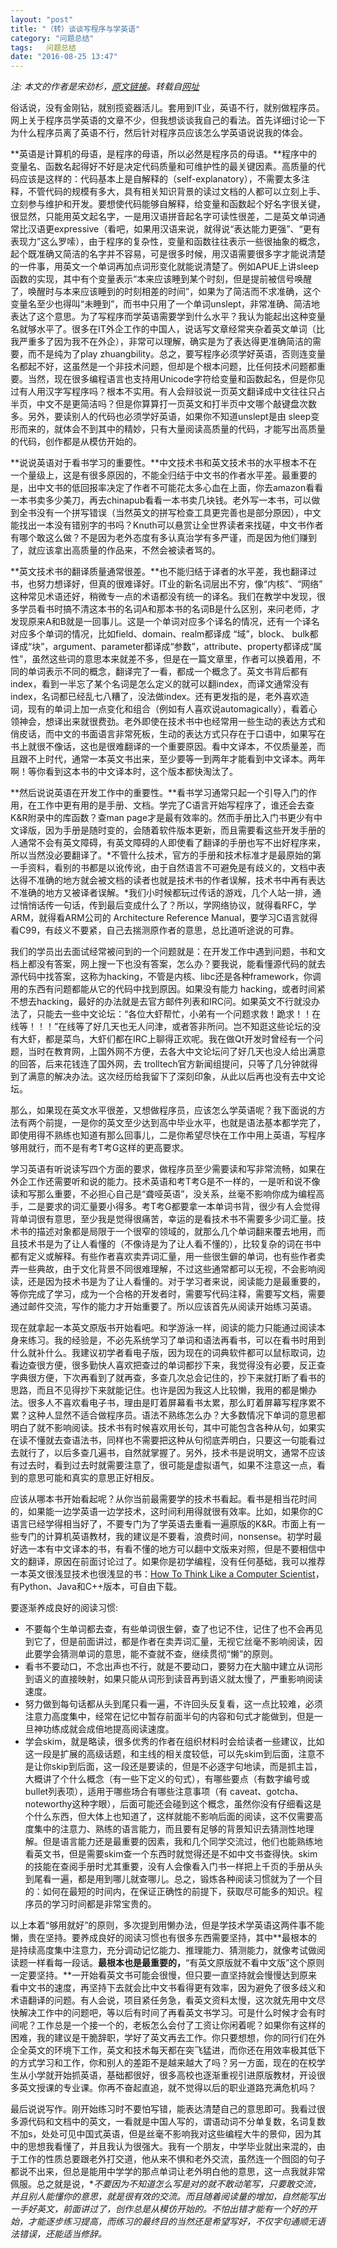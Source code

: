 ```yaml
---
layout: "post"
title: "（转）谈谈写程序与学英语"
category: "问题总结"
tags:   问题总结
date: "2016-08-25 13:47"
---
```

*注: 本文的作者是宋劲杉，[原文链接](http://songjinshan.com/blog/index.php/%E8%B0%88%E8%B0%88%E5%86%99%E7%A8%8B%E5%BA%8F%E4%B8%8E%E5%AD%A6%E8%8B%B1%E8%AF%AD%EF%BC%8D%EF%BC%8D%E8%87%B4%E4%BA%9A%E5%B5%8C%E5%B0%B1%E4%B8%9A%E7%8F%AD%E5%AD%A6%E5%91%98/)。转载自[网址](http://happypeter.github.io/on-english-and-prog.html)*

俗话说，没有金刚钻，就别揽瓷器活儿。套用到IT业，英语不行，就别做程序员。网上关于程序员学英语的文章不少，但我想谈谈我自己的看法。首先详细讨论一下为什么程序员离了英语不行，然后针对程序员应该怎么学英语说说我的体会。

**英语是计算机的母语，是程序的母语，所以必然是程序员的母语。**程序中的变量名、函数名起得好不好是决定代码质量和可维护性的最关键因素。高质量的代码应该是这样的：代码基本上是自解释的（self-explanatory），不需要太多注释，不管代码的规模有多大，具有相关知识背景的读过文档的人都可以立刻上手、立刻参与维护和开发。要想使代码能够自解释，给变量和函数起个好名字很关键，很显然，只能用英文起名字，一是用汉语拼音起名字可读性很差，二是英文单词通常比汉语更expressive（看吧，如果用汉语来说，就得说“表达能力更强”、“更有表现力”这么罗嗦），由于程序的复杂性，变量和函数往往表示一些很抽象的概念，起个既准确又简洁的名字并不容易，可是很多时候，用汉语需要很多字才能说清楚的一件事，用英文一个单词再加点词形变化就能说清楚了。例如APUE上讲sleep函数的实现，其中有个变量表示“本来应该睡到某个时刻，但是提前被信号唤醒了，唤醒时与本来应该睡到的时刻相差的时间”，如果为了简洁而不求准确，这个变量名至少也得叫“未睡到”，而书中只用了一个单词unslept，非常准确、简洁地表达了这个意思。为了写程序而学英语需要学到什么水平？我认为能起出这种变量名就够水平了。很多在IT外企工作的中国人，说话写文章经常夹杂着英文单词（比我严重多了因为我不在外企），非常可以理解，确实是为了表达得更准确简洁的需要，而不是纯为了play zhuangbility。总之，要写程序必须学好英语，否则连变量名都起不好，这虽然是一个非技术问题，但却是个根本问题，比任何技术问题都重要。当然，现在很多编程语言也支持用Unicode字符给变量和函数起名，但是你见过有人用汉字写程序吗？根本不实用。有人会辩驳说一页英文翻译成中文往往只占半页，中文不是更简洁吗？但是你算算打一页英文和打半页中文哪个敲键盘次数多。另外，要读别人的代码也必须学好英语，如果你不知道unslept是由 sleep变形而来的，就体会不到其中的精妙，只有大量阅读高质量的代码，才能写出高质量的代码，创作都是从模仿开始的。

<!-- more -->

**说说英语对于看书学习的重要性。**中文技术书和英文技术书的水平根本不在一个量级上，这是有很多原因的，不能全归结于中文书的作者水平差。最重要的是，出中文书的低回报率决定了作者不可能花太多心血在上面，你去amazon看看一本书卖多少美刀，再去chinapub看看一本书卖几块钱。老外写一本书，可以做到全书没有一个拼写错误（当然英文的拼写检查工具更完善也是部分原因），中文能找出一本没有错别字的书吗？Knuth可以悬赏让全世界读者来找磋，中文书作者有哪个敢这么做？不是因为老外态度有多认真治学有多严谨，而是因为他们赚到了，就应该拿出高质量的作品来，不然会被读者骂的。

**英文技术书的翻译质量通常很差。**也不能归结于译者的水平差，我也翻译过书，也努力想译好，但真的很难译好。IT业的新名词层出不穷，像“内核”、“网络” 这种常见术语还好，稍微专一点的术语都没有统一的译名。我们在教学中发现，很多学员看书时搞不清这本书的名词A和那本书的名词B是什么区别，来问老师，才发现原来A和B就是一回事儿。这是一个单词对应多个译名的情况，还有一个译名对应多个单词的情况，比如field、domain、realm都译成 “域”，block、 bulk都译成“块”，argument、parameter都译成“参数”，attribute、property都译成“属性”，虽然这些词的意思本来就差不多，但是在一篇文章里，作者可以换着用，不同的单词表示不同的概念，翻译完了一看，都成一个概念了。英文书背后都有index，看到一半忘了某个名词是怎么定义的就可以翻index，而译文通常没有index，名词都已经乱七八糟了，没法做index。还有更发指的是，老外喜欢造词，现有的单词上加一点变化和组合（例如有人喜欢说automagically），看着心领神会，想译出来就很费劲。老外即使在技术书中也经常用一些生动的表达方式和俏皮话，而中文的书面语言非常死板，生动的表达方式只存在于口语中，如果写在书上就很不像话，这也是很难翻译的一个重要原因。看中文译本，不仅质量差，而且跟不上时代，通常一本英文书出来，至少要等一到两年才能看到中文译本。两年啊！等你看到这本书的中文译本时，这个版本都快淘汰了。

**然后说说英语在开发工作中的重要性。**看书学习通常只起一个引导入门的作用，在工作中更有用的是手册、文档。学完了C语言开始写程序了，谁还会去查 K&R附录中的库函数？查man page才是最有效率的。然而手册比入门书更少有中文译版，因为手册是随时变的，会随着软件版本更新，而且需要看这些开发手册的人通常不会有英文障碍，有英文障碍的人即使看了翻译的手册也写不出好程序来，所以当然没必要翻译了。*不管什么技术，官方的手册和技术标准才是最原始的第一手资料，看别的书都是以讹传讹，由于自然语言不可避免是有歧义的，文档中表达得不准确的地方就会被文档的读者也就是技术书的作者误解，技术书中再有表达不准确的地方又被译者误解。*我们小时候都玩过传话的游戏，几个人站一排，通过悄悄话传一句话，传到最后变成什么了？所以，学网络协议，就得看RFC，学ARM，就得看ARM公司的 Architecture Reference Manual，要学习C语言就得看C99，有歧义不要紧，自己去揣测原作者的意思，总比道听途说的可靠。

我们的学员出去面试经常被问到的一个问题就是：在开发工作中遇到问题，书和文档上都没有答案，网上搜一下也没有答案，怎么办？要我说，能看懂源代码的就去源代码中找答案，这称为hacking，不管是内核、libc还是各种framework，你调用的东西有问题都能从它的代码中找到原因。如果没有能力 hacking，或者时间紧不想去hacking，最好的办法就是去官方邮件列表和IRC问。如果英文不行就没办法了，只能去一些中文论坛：“各位大虾帮忙，小弟有一个问题求救！跪求！！在线等！！！”在线等了好几天也无人问津，或者答非所问。岂不知逛这些论坛的没有大虾，都是菜鸟，大虾们都在IRC上聊得正欢呢。我在做Qt开发时曾经有一个问题，当时在教育网，上国外网不方便，去各大中文论坛问了好几天也没人给出满意的回答，后来花钱连了国外网，去 trolltech官方新闻组提问，只等了几分钟就得到了满意的解决办法。这次经历给我留下了深刻印象，从此以后再也没有去中文论坛。

那么，如果现在英文水平很差，又想做程序员，应该怎么学英语呢？我下面说的方法有两个前提，一是你的英文至少达到高中毕业水平，也就是语法基本都学完了，即使用得不熟练也知道有那么回事儿，二是你希望尽快在工作中用上英语，写程序够用就行，而不是有考T考G这样的更高要求。

学习英语有听说读写四个方面的要求，做程序员至少需要读和写非常流畅，如果在外企工作还需要听和说的能力。技术英语和考T考G是不一样的，一是听和说不像读和写那么重要，不必担心自己是“聋哑英语”，没关系，丝毫不影响你成为编程高手，二是要求的词汇量要小得多。考T考G都要拿一本单词书背，很少有人会觉得背单词很有意思，至少我是觉得很痛苦，幸运的是看技术书不需要多少词汇量。技术书的描述对象都是局限于一个很窄的领域的，就那么几个单词翻来覆去地用，而且技术书是为了让人看懂的（不像诗是为了让人看不懂的），比较复杂的词在书中都有定义或解释。有些作者喜欢卖弄词汇量，用一些很生僻的单词，也有些作者卖弄一些典故，由于文化背景不同很难理解，不过这些通常都可以无视，不会影响阅读，还是因为技术书是为了让人看懂的。对于学习者来说，阅读能力是最重要的，等你完成了学习，成为一个合格的开发者时，需要写代码注释，需要写文档，需要通过邮件交流，写作的能力才开始重要了。所以应该首先从阅读开始练习英语。

现在就拿起一本英文原版书开始看吧。和学游泳一样，阅读的能力只能通过阅读本身来练习。我的经验是，不必先系统学习了单词和语法再看书，可以在看书时用到什么就补什么。我建议初学者看电子版，因为现在的词典软件都可以鼠标取词，边看边查很方便，很多勤快人喜欢把查过的单词都抄下来，我觉得没有必要，反正查字典很方便，下次再看到了就再查，多查几次总会记住的，抄下来就打断了看书的思路，而且不见得抄下来就能记住。也许是因为我这人比较懒，我用的都是懒办法。很多人不喜欢看电子书，理由是盯着屏幕看书太累，那么盯着屏幕写程序累不累？这种人显然不适合做程序员。语法不熟练怎么办？大多数情况下单词的意思都明白了就不影响阅读。技术书有时候喜欢用长句，其中可能包含各种从句，如果实在读不懂就去查语法书，同样也不需要把这种从句彻底弄明白，只要这一句能看过去就行了，以后多查几遍书，自然就掌握了。另外，技术书是说明文，通常不应该有过去时，看到过去时就需要注意了，很可能是虚拟语气，如果不注意这一点，看到的意思可能和真实的意思正好相反。

应该从哪本书开始看起呢？从你当前最需要学的技术书看起。看书是相当花时间的，如果能一边学英语一边学技术，这时间利用得就很有效率。比如，如果你的C语言已经学得相当好了，不要专门为了学英语去重看一遍原版的K&R。市面上有一些专门的计算机英语教材，我的建议是不要看，浪费时间，nonsense。初学时最好选一本有中文译本的书，有看不懂的地方可以翻中文版来对照，但是不要相信中文的翻译，原因在前面讨论过了。如果你是初学编程，没有任何基础，我可以推荐一本英文很浅显技术也很浅显的书：[How To Think Like a Computer Scientist](http://interactivepython.org/runestone/static/thinkcspy/index.html)，有Python、Java和C++版本，可自由下载。

要逐渐养成良好的阅读习惯:
- 不要每个生单词都去查，有些单词很生僻，查了也记不住，记住了也不会再见到它了，但是前面讲过，都是作者在卖弄词汇量，无视它丝毫不影响阅读，因此要学会猜测单词的意思，能不查就不查，继续贯彻“懒”的原则。
- 看书不要动口，不念出声也不行，就是不要动口，要努力在大脑中建立从词形到语义的直接映射，如果只能从词形到读音再到语义就太慢了，严重影响阅读速度。
- 努力做到每句话都从头到尾只看一遍，不许回头反复看，这一点比较难，必须注意力高度集中，经常在记忆中暂存前面半句的内容和句式才能做到，但是一旦神功练成就会成倍地提高阅读速度。
- 学会skim，就是略读，很多优秀的作者在组织材料时会给读者一些建议，比如这一段是扩展的高级话题，和主线的相关度较低，可以先skim到后面，注意不是让你skip到后面，这一段还是要读的，但是不必逐字句地读，而是抓主旨，大概讲了个什么概念（有一些下定义的句式），有哪些要点（有数字编号或bullet列表项），适用于哪些场合有哪些注意事项（有 caveat、gotcha、noteworthy这种字眼），后面可能还会碰到这个概念，虽然你没有仔细看这是个什么东西，但大体上也知道了，这样就能不影响后面的阅读，这不仅需要高度集中的注意力、熟练的语言能力，而且要有足够的背景知识去猜测性地理解。但是语言能力还是最重要的因素，我和几个同学交流过，他们也能熟练地看英文书，但是需要skim查一个东西时就觉得还是不如中文书查得快。skim的技能在查阅手册时尤其重要，没有人会像看入门书一样把上千页的手册从头到尾看一遍，都是用到哪儿就查哪儿。总之，锻炼各种阅读习惯就为了一个目的：如何在最短的时间内，在保证正确性的前提下，获取尽可能多的知识。程序员的学习时间都是非常宝贵的。

以上本着“够用就好”的原则，多次提到用懒办法，但是学技术学英语这两件事不能懒，贵在坚持。要养成良好的阅读习惯也有很多东西需要坚持，其中**最根本的是持续高度集中注意力，充分调动记忆能力、推理能力、猜测能力，就像考试做阅读题一样看每一段话。**最根本也是最重要的，**“有英文原版就不看中文版”这个原则一定要坚持。**一开始看英文书可能会很慢，但只要一直坚持就会慢慢达到原来看中文书的速度，再坚持下去就会比中文书看得更有效率，因为避免了很多歧义和术语翻译的问题。有人会说，项目紧任务急，看英文资料太慢，这次就先用中文尽快解决工作中的问题吧，等以后有时间了再看英文书学习。可是什么时候才会有时间呢？工作总是一个接一个的，老板怎么会付了工资让你闲着呢？如果你有这样的困难，我的建议是干脆辞职，学好了英文再去工作。你只要想想，你的同行们在外企全英文的环境下工作，英文和技术每天都在突飞猛进，而你还在用效率极其低下的方式学习和工作，你和别人的差距不是越来越大了吗？另一方面，现在的在校学生从小学就开始抓英语，基础都很好，很多高校也逐渐重视引进原版教材，开设很多英文授课的专业课。你再不奋起直追，就不觉得以后的职业道路充满危机吗？

最后说说写作。刚开始练习时不要怕写错，能表达清楚自己的意思即可。我看过很多源代码和文档中的英文，一看就是中国人写的，谓语动词不分单复数，名词复数不加s，处处可见中国式英语，但是丝毫不影响我对这些编程大牛的景仰，因为其中的思想我看懂了，并且我认为很强大。我有一个朋友，中学毕业就出来混的，由于工作的性质总要跟老外打交道，他从来不惧和老外交流，虽然连一个囫囵的句子都说不出来，但总是能用中学学的那点单词让老外明白他的意思，这一点我就非常佩服。总之就是说，**不要因为不知道怎么写是对的就不敢动笔写，只要敢交流，并且别人能懂你的意思，就是很有效的交流。而且随着阅读量的增加，自然能写出一手好英文，前面讲过了，创作总是从模仿开始的。不怕出错才能有一个好的开始，才能逐步练习提高，而练习的最终目的当然还是希望写好，不仅字句通顺无语法错误，还能适当修辞。*
